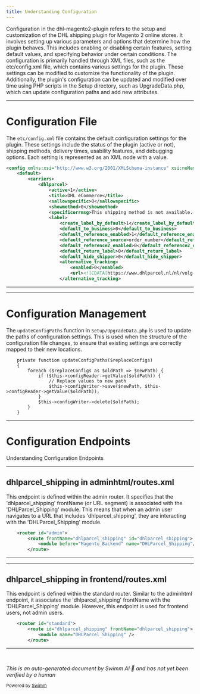 ```yaml
---
title: Understanding Configuration
---
```

Configuration in the dhl-magento2-plugin refers to the setup and customization of the DHL shipping plugin for Magento 2 online stores. It involves setting up various parameters and options that determine how the plugin behaves. This includes enabling or disabling certain features, setting default values, and specifying behavior under certain conditions. The configuration is primarily handled through XML files, such as the etc/config.xml file, which contains various settings for the plugin. These settings can be modified to customize the functionality of the plugin. Additionally, the plugin's configuration can be updated and modified over time using PHP scripts in the Setup directory, such as UpgradeData.php, which can update configuration paths and add new attributes.

<SwmSnippet path="/etc/config.xml" line="19">

---

# Configuration File

The `etc/config.xml` file contains the default configuration settings for the plugin. These settings include the status of the plugin (active or not), shipping methods, delivery times, usability features, and debugging options. Each setting is represented as an XML node with a value.

```xml
<config xmlns:xsi="http://www.w3.org/2001/XMLSchema-instance" xsi:noNamespaceSchemaLocation="urn:magento:module:Magento_Store:etc/config.xsd">
    <default>
        <carriers>
            <dhlparcel>
                <active>1</active>
                <title>DHL eCommerce</title>
                <sallowspecific>0</sallowspecific>
                <showmethod>0</showmethod>
                <specificerrmsg>This shipping method is not available. To use this shipping method, please contact us.</specificerrmsg>
                <label>
                    <create_label_by_default>1</create_label_by_default>
                    <default_to_business>0</default_to_business>
                    <default_reference_enabled>1</default_reference_enabled>
                    <default_reference_source>order_number</default_reference_source>
                    <default_reference2_enabled>0</default_reference2_enabled>
                    <default_return_label>0</default_return_label>
                    <default_hide_shipper>0</default_hide_shipper>
                    <alternative_tracking>
                        <enabled>0</enabled>
                        <url><![CDATA[https://www.dhlparcel.nl/nl/volg-uw-zending?tc={{trackerCode}}&pc={{postalCode}}]]></url>
                    </alternative_tracking>
```

---

</SwmSnippet>

<SwmSnippet path="/Setup/UpgradeData.php" line="92">

---

# Configuration Management

The `updateConfigPaths` function in `Setup/UpgradeData.php` is used to update the paths of configuration settings. This is used when the structure of the configuration file changes, to ensure that existing settings are correctly mapped to their new locations.

```hack
    private function updateConfigPaths($replaceConfigs)
    {
        foreach ($replaceConfigs as $oldPath => $newPath) {
            if ($this->configReader->getValue($oldPath)) {
                // Replace values to new path
                $this->configWriter->save($newPath, $this->configReader->getValue($oldPath));
            }
            $this->configWriter->delete($oldPath);
        }
    }
```

---

</SwmSnippet>

# Configuration Endpoints

Understanding Configuration Endpoints

<SwmSnippet path="/etc/adminhtml/routes.xml" line="21">

---

## dhlparcel_shipping in adminhtml/routes.xml

This endpoint is defined within the admin router. It specifies that the 'dhlparcel_shipping' frontName (or URL segment) is associated with the 'DHLParcel_Shipping' module. This means that when an admin user navigates to a URL that includes 'dhlparcel_shipping', they are interacting with the 'DHLParcel_Shipping' module.

```xml
    <router id="admin">
        <route frontName="dhlparcel_shipping" id="dhlparcel_shipping">
            <module before="Magento_Backend" name="DHLParcel_Shipping"/>
        </route>
```

---

</SwmSnippet>

<SwmSnippet path="/etc/frontend/routes.xml" line="20">

---

## dhlparcel_shipping in frontend/routes.xml

This endpoint is defined within the standard router. Similar to the adminhtml endpoint, it associates the 'dhlparcel_shipping' frontName with the 'DHLParcel_Shipping' module. However, this endpoint is used for frontend users, not admin users.

```xml
    <router id="standard">
        <route id="dhlparcel_shipping" frontName="dhlparcel_shipping">
            <module name="DHLParcel_Shipping" />
        </route>
```

---

</SwmSnippet>

&nbsp;

*This is an auto-generated document by Swimm AI 🌊 and has not yet been verified by a human*

<SwmMeta version="3.0.0" repo-id="Z2l0aHViJTNBJTNBZGhsLW1hZ2VudG8yLXBsdWdpbiUzQSUzQWdpbGFkbmF2b3Q=" repo-name="dhl-magento2-plugin"><sup>Powered by [Swimm](/)</sup></SwmMeta>
